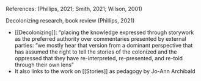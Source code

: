 References: (Phillips, 2021; Smith, 2021; Wilson, 2001)

Decolonizing research, book review (Phillips, 2021)

* [[Decolonizing]]: “placing the knowledge expressed through storywork as the preferred authority over commentaries presented by external parties: “we mostly hear that version from a dominant perspective that has assumed the right to tell the stories of the colonized and the oppressed that they have re-interpreted, re-presented, and re-told through their own lens”
* It also links to the work on [[Stories]] as pedagogy by Jo-Ann Archibald


